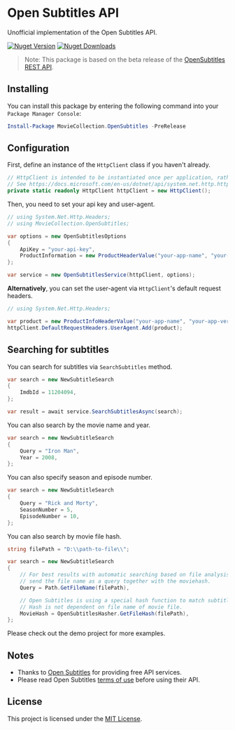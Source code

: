 ﻿# Open Subtitles API
Unofficial implementation of the Open Subtitles API.

[![Nuget Version][nuget-shield]][nuget]
[![Nuget Downloads][nuget-shield-dl]][nuget]

> Note: This package is based on the beta release of the [OpenSubtitles REST API][opensub-docs].

## Installing
You can install this package by entering the following command into your `Package Manager Console`:
```powershell
Install-Package MovieCollection.OpenSubtitles -PreRelease
```

## Configuration
First, define an instance of the `HttpClient` class if you haven't already.
```csharp
// HttpClient is intended to be instantiated once per application, rather than per-use.
// See https://docs.microsoft.com/en-us/dotnet/api/system.net.http.httpclient
private static readonly HttpClient httpClient = new HttpClient();
```

Then, you need to set your api key and user-agent.
```csharp
// using System.Net.Http.Headers;
// using MovieCollection.OpenSubtitles;

var options = new OpenSubtitlesOptions
{
    ApiKey = "your-api-key",
    ProductInformation = new ProductHeaderValue("your-app-name", "your-app-version"),
};

var service = new OpenSubtitlesService(httpClient, options);
```

**Alternatively**, you can set the user-agent via `HttpClient`'s default request headers.
```csharp
// using System.Net.Http.Headers;

var product = new ProductInfoHeaderValue("your-app-name", "your-app-version");
httpClient.DefaultRequestHeaders.UserAgent.Add(product);
```

## Searching for subtitles
You can search for subtitles via `SearchSubtitles` method.
```csharp
var search = new NewSubtitleSearch
{
    ImdbId = 11204094,
};

var result = await service.SearchSubtitlesAsync(search);
```

You can also search by the movie name and year.
```csharp
var search = new NewSubtitleSearch
{
    Query = "Iron Man",
    Year = 2008,
};
```

You can also specify season and episode number.
```csharp
var search = new NewSubtitleSearch
{
    Query = "Rick and Morty",
    SeasonNumber = 5,
    EpisodeNumber = 10,
};
```

You can also search by movie file hash.
```csharp
string filePath = "D:\\path-to-file\\";

var search = new NewSubtitleSearch
{
    // For best results with automatic searching based on file analysis,
    // send the file name as a query together with the moviehash.
    Query = Path.GetFileName(filePath),

    // Open Subtitles is using a special hash function to match subtitle files against movie files.
    // Hash is not dependent on file name of movie file.
    MovieHash = OpenSubtitlesHasher.GetFileHash(filePath),
};
```

Please check out the demo project for more examples.

## Notes
- Thanks to [Open Subtitles][opensub] for providing free API services. 
- Please read Open Subtitles [terms of use][opensub-terms] before using their API.

## License
This project is licensed under the [MIT License](LICENSE).

[nuget]: https://www.nuget.org/packages/MovieCollection.OpenSubtitles
[nuget-shield]: https://img.shields.io/nuget/v/MovieCollection.OpenSubtitles.svg?label=Release
[nuget-shield-dl]: https://img.shields.io/nuget/dt/MovieCollection.OpenSubtitles?label=Downloads&color=red

[opensub]: https://www.opensubtitles.com
[opensub-docs]: https://opensubtitles.stoplight.io
[opensub-terms]: https://www.opensubtitles.com/en/tos